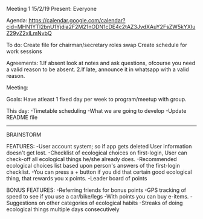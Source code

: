 Meeting 1 15/2/19
Present: Everyone

Agenda: https://calendar.google.com/calendar?cid=MHN1YTl2bnU1Yjdia2F2M21nODN1cDE4c2tAZ3JvdXAuY2FsZW5kYXIuZ29vZ2xlLmNvbQ


To do:
Create file for chairman/secretary roles swap
Create schedule for work sessions


Agreements:
1.If absent look at notes and ask questions, ofcourse you need a valid reason to be absent.
2.If late, announce it in whatsapp with a valid reason.


Meeting:

Goals:
Have atleast 1 fixed day per week to program/meetup with group.


This day:
-Timetable scheduling
-What we are going to develop
-Update README file


----------------------------------------------------
BRAINSTORM


FEATURES:
-User account system; so if app gets deleted User information doesn't get lost.
-Checklist of ecological choices on first-login, User can check-off all ecological things he/she already does.
-Recommended ecological choices list based upon person's answers of the first-login checklist.
-You can press a + button if you did that certain good ecological thing, that rewards you x points.
-Leader board of points


BONUS FEATURES:
-Referring friends for bonus points
-GPS tracking of speed to see if you use a car/bike/legs
-With points you can buy e-items.
-Suggestions on other categories of ecological habits
-Streaks of doing ecological things multiple days consecutively


